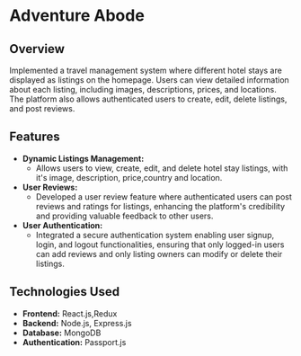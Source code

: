 # Adventure Abode
## Overview
Implemented a travel management system where different hotel stays are displayed as listings on the homepage. Users can view detailed information about each listing, including images, descriptions, prices, and locations. The platform also allows authenticated users to create, edit, delete listings, and post reviews.

## Features
- **Dynamic Listings Management:**
  - Allows users to view, create, edit, and delete hotel stay listings, with it's image, description, price,country and location.
- **User Reviews:**
  - Developed a user review feature where authenticated users can post reviews and ratings for listings, enhancing the platform's credibility and providing valuable feedback to other users.
- **User Authentication:**
  - Integrated a secure authentication system enabling user signup, login, and logout functionalities, ensuring that only logged-in users can add reviews and only listing owners can modify or delete their listings.
  
## Technologies Used
- **Frontend:** React.js,Redux
- **Backend:** Node.js, Express.js
- **Database:** MongoDB
- **Authentication:** Passport.js
